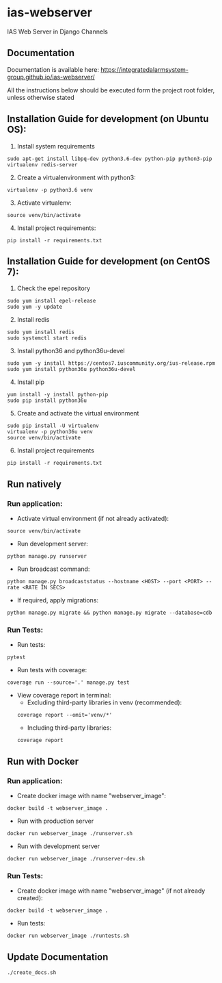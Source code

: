 # ias-webserver
IAS Web Server in Django Channels

## Documentation
Documentation is available here:
https://integratedalarmsystem-group.github.io/ias-webserver/

All the instructions below should be executed form the project root folder, unless otherwise stated

## Installation Guide for development (on Ubuntu OS):

  1. Install system requirements
  ```
  sudo apt-get install libpq-dev python3.6-dev python-pip python3-pip virtualenv redis-server
  ```
  2. Create a virtualenvironment with python3:
  ```
  virtualenv -p python3.6 venv
  ```
  3. Activate virtualenv:
  ```
  source venv/bin/activate
  ```
  4. Install project requirements:
  ```
  pip install -r requirements.txt
  ```

## Installation Guide for development (on CentOS 7):

  1. Check the epel repository
  ```
  sudo yum install epel-release
  sudo yum -y update
  ```
  2. Install redis
  ```
  sudo yum install redis
  sudo systemctl start redis
  ```
  3. Install python36 and python36u-devel
  ```
  sudo yum -y install https://centos7.iuscommunity.org/ius-release.rpm
  sudo yum install python36u python36u-devel
  ```
  4. Install pip
  ```
  yum install -y install python-pip
  sudo pip install python36u
  ```
  5. Create and activate the virtual environment
  ```
  sudo pip install -U virtualenv
  virtualenv -p python36u venv
  source venv/bin/activate
  ```
  6. Install project requirements
  ```
  pip install -r requirements.txt
  ```

## Run natively
### Run application:
  * Activate virtual environment (if not already activated):
  ```
  source venv/bin/activate
  ```
  * Run development server:
  ```
  python manage.py runserver
  ```
  * Run broadcast command:
  ```
  python manage.py broadcaststatus --hostname <HOST> --port <PORT> --rate <RATE IN SECS>
  ```
  * If required, apply migrations:
  ```
  python manage.py migrate && python manage.py migrate --database=cdb
  ```

### Run Tests:
  * Run tests:
  ```
  pytest
  ```
  * Run tests with coverage:
  ```
  coverage run --source='.' manage.py test
  ```
  * View coverage report in terminal:
    * Excluding third-party libraries in venv (recommended):
    ```
    coverage report --omit='venv/*'
    ```
    * Including third-party libraries:
    ```
    coverage report
    ```

## Run with Docker
### Run application:
  * Create docker image with name "webserver_image":
  ```
  docker build -t webserver_image .
  ```
  * Run with production server
  ```
  docker run webserver_image ./runserver.sh
  ```
  * Run with development server
  ```
  docker run webserver_image ./runserver-dev.sh
  ```

### Run Tests:
  * Create docker image with name "webserver_image" (if not already created):
  ```
  docker build -t webserver_image .
  ```
  * Run tests:
  ```
  docker run webserver_image ./runtests.sh
  ```


## Update Documentation
  ```
  ./create_docs.sh
  ```
